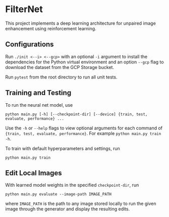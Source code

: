 # FilterNet
This project implements a deep learning architecture for unpaired image enhancement using reinforcement learning. 


## Configurations

Run `./init <--i> <--gcp>` with an optional `-i` argument to install the dependencies for the Python virtual environment and
an option `--gcp` flag to download the dataset from the GCP Storage bucket.

Run `pytest` from the root directory to run all unit tests.


## Training and Testing
To run the neural net model, use
```
python main.py [-h] [--checkpoint-dir] [--device] {train, test, evaluate, performance} ...
```
Use the `-h` or `--help` flags to view optional arguments for each command of `{train, test, evaluate, performance}`. For example `python main.py train -h`.

To train with default hyperparameters and settings, run
```
python main.py train
```

## Edit Local Images
With learned model weights in the specified `checkpoint-dir`, run 
```
python main.py evaluate --image-path IMAGE_PATH
```
where `IMAGE_PATH` is the path to any image stored locally to run the given image through the generator and display the resulting edits. 
